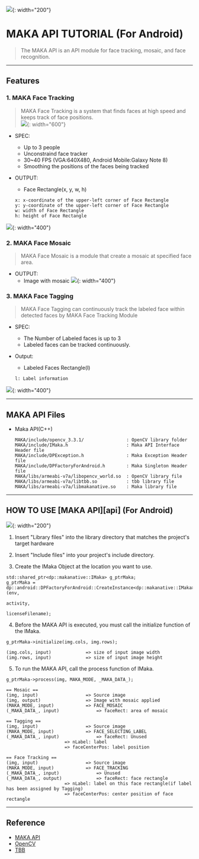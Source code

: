 
![](./img/Deepixel_logo.PNG){: width="200"}  

MAKA API TUTORIAL (For Android)
=========================

>The MAKA API is an API module for face tracking, mosaic, and face recognition.  

***

## Features

### 1. MAKA Face Tracking

>MAKA Face Tracking is a system that finds faces at high speed and keeps track of face positions.  
![](./img/FT_SS.png){: width="600"}  

* SPEC:
	* Up to 3 people
	* Unconstraind face tracker  
	* 30~40 FPS (VGA:640X480, Android Mobile:Galaxy Note 8)
	* Smoothing the positions of the faces being tracked
 
* OUTPUT:  
	* Face Rectangle(x, y, w, h)  	
	
	```
	x: x-coordinate of the upper-left corner of Face Rectangle
	y: y-coordinate of the upper-left corner of Face Rectangle
	w: width of Face Rectangle
	h: height of Face Rectangle
    ```
         
![](./img/FacePosition.png){: width="400"}	

### 2. MAKA Face Mosaic
>MAKA Face Mosaic is a module that create a mosaic at specified face area.

* OUTPUT:
	* Image with mosaic
![](./img/mosaic.png){: width="400"}

### 3. MAKA Face Tagging
>MAKA Face Tagging can continuously track the labeled face within detected faces by MAKA Face Tracking Module

* SPEC:
	* The Number of Labeled faces is up to 3
	* Labeled faces can be tracked continuously.

* Output:
	* Labeled Faces Rectangle(l)
	
	```
	l: Label information
	```
![](./img/tagging.gif){: width="400"}

*****
## MAKA API Files
 * Maka API(C++)  
   
   ```
   MAKA/include/opencv_3.3.1/                : OpenCV library folder
   MAKA/include/IMaka.h                      : Maka API Interface Header file
   MAKA/include/DPException.h                : Maka Exception Header file
   MAKA/include/DPFactoryForAndroid.h        : Maka Singleton Header file
   MAKA/libs/armeabi-v7a/libopencv_world.so  : OpenCV library file
   MAKA/libs/armeabi-v7a/libtbb.so           : tbb library file
   MAKA/libs/armeabi-v7a/libmakanative.so    : Maka library file
   ```     

*****

## HOW TO USE [MAKA API][api] (For Android)
![](./img/Logic.png){: width="200"}   

1. Insert "Library files" into the library directory that matches the project's target hardware

2. Insert "Include files" into your project's include directory.

3. Create the IMaka Object at the location you want to use.

  ```
std::shared_ptr<dp::makanative::IMaka> g_ptrMaka;
g_ptrMaka = dp::android::DPFactoryForAndroid::CreateInstance<dp::makanative::IMaka>(env,
                                                                                    activity,
                                                                                    licenseFilename);
  ```
4. Before the MAKA API is executed, you must call the initialize function of the IMaka.

  ```
g_ptrMaka->initialize(img.cols, img.rows);  
  ```
  
  ```
(img.cols, input) 			  => size of input image width
(img.rows, input) 			  => size of input image height
  ```
5. To run the MAKA API, call the process function of IMaka.

  ```
g_ptrMaka->process(img, MAKA_MODE, _MAKA_DATA_);

  ```
  ```
== Mosaic ==
(img, input) 				  => Source image
(img, output)				  => Image with mosaic applied
(MAKA_MODE, input)			  => FACE_MOSAIC
(_MAKA_DATA_, input)			  => faceRect: area of mosaic
  ```
  ```
== Tagging ==
(img, input)				  => Source image
(MAKA_MODE, input)			  => FACE_SELECTING_LABEL
(_MAKA_DATA_, input)  			  => faceRect: Unused
					  	=> nLabel: label 
					  	=> faceCenterPos: label position
  ```

  ```
== Face Tracking ==
(img, input)				  => Source image
(MAKA_MODE, input)			  => FACE_TRACKING
(_MAKA_DATA_, input)			  => Unused
(_MAKA_DATA_, output)			  => faceRect: face rectangle
					  	=> nLabel: label on this face rectangle(if label has been assigned by Tagging)
					  	=> faceCenterPos: center position of face rectangle
  ```

*****

## Reference

- [MAKA API][maka_api]
- [OpenCV][opencv]
- [TBB][tbb]

[opencv]: http://opencv.org/
[maka_api]: https://deepixel-dev1.github.io/makanative/api/
[tbb]: https://www.threadingbuildingblocks.org/

